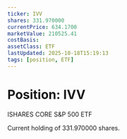 ```yaml
---
ticker: IVV
shares: 331.970000
currentPrice: 634.1700
marketValue: 210525.41
costBasis: 
assetClass: ETF
lastUpdated: 2025-10-18T15:19:13
tags: [position, ETF]
---
```


# Position: IVV

ISHARES CORE S&P 500 ETF

Current holding of 331.970000 shares.
